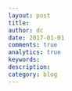 ```yaml
---
layout: post
title:
author: dc
date: 2017-01-01
comments: true
analytics: true
keywords:  
description:
category: blog
---
```

